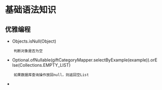 # 基础语法知识

## 优雅编程
- Objects.isNull(Object)
```
    判断对象是否为空
```

- Optional.ofNullable(giftCategoryMapper.selectByExample(example)).orElse(Collections.EMPTY_LIST)
```
    如果数据库查询操作放回null，则返回空List

```

- 